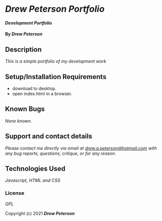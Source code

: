 # _Drew Peterson Portfolio_

#### _Development Portfolio_

#### By _**Drew Peterson**_

## Description

_This is a simple portfolio of my development work_


## Setup/Installation Requirements

* download to desktop.
* open index.html in a browser.

## Known Bugs

_None known._

## Support and contact details

_Please contact me directly via email at drew.a.peterson@hotmail.com with any bug reports, questions, critique, or for any reason._

## Technologies Used

_Javascript, HTML and CSS_

### License

*GPL*



Copyright (c) 2021 **_Drew Peterson_**

